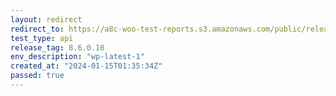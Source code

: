 ```yaml
---
layout: redirect
redirect_to: https://a8c-woo-test-reports.s3.amazonaws.com/public/release/8.6.0.10/wp-latest-1/api/index.html
test_type: api
release_tag: 8.6.0.10
env_description: "wp-latest-1"
created_at: "2024-01-15T01:35:34Z"
passed: true
---
```

